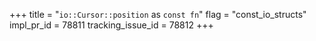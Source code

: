 +++
title = "`io::Cursor::position` as `const fn`"
flag = "const_io_structs"
impl_pr_id = 78811
tracking_issue_id = 78812
+++

